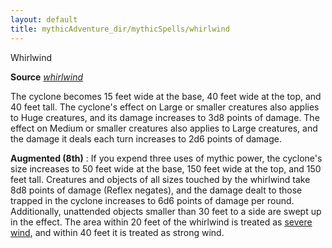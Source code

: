 ```yaml
---
layout: default
title: mythicAdventure_dir/mythicSpells/whirlwind
---
```

Whirlwind

**Source** [_whirlwind_](spell_dir/whirlwind#_whirlwind)

The cyclone becomes 15 feet wide at the base, 40 feet wide at the top, and 40 feet tall. The cyclone's effect on Large or smaller creatures also applies to Huge creatures, and its damage increases to 3d8 points of damage. The effect on Medium or smaller creatures also applies to Large creatures, and the damage it deals each turn increases to 2d6 points of damage.

**Augmented (8th)** : If you expend three uses of mythic power, the cyclone's size increases to 50 feet wide at the base, 150 feet wide at the top, and 150 feet tall. Creatures and objects of all sizes touched by the whirlwind take 8d8 points of damage (Reflex negates), and the damage dealt to those trapped in the cyclone increases to 6d6 points of damage per round. Additionally, unattended objects smaller than 30 feet to a side are swept up in the effect. The area within 20 feet of the whirlwind is treated as [severe wind](environment#_table-13-10-wind-effects), and within 40 feet it is treated as strong wind.

